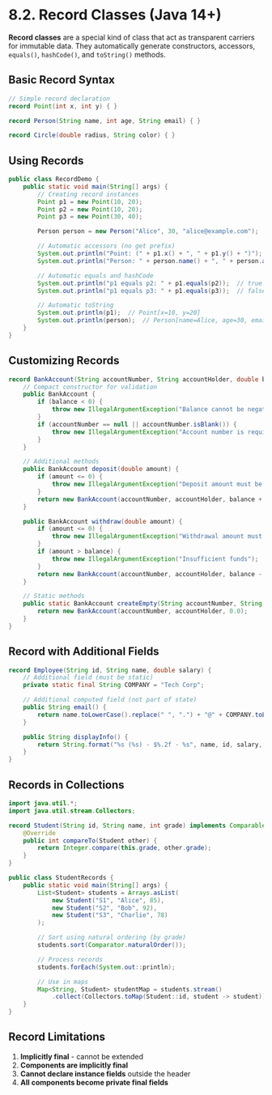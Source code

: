 # 8.2. Record Classes (Java 14+)

**Record classes** are a special kind of class that act as transparent carriers for immutable data. They automatically generate constructors, accessors, `equals()`, `hashCode()`, and `toString()` methods.

## Basic Record Syntax

```java
// Simple record declaration
record Point(int x, int y) { }

record Person(String name, int age, String email) { }

record Circle(double radius, String color) { }
```

## Using Records

```java
public class RecordDemo {
    public static void main(String[] args) {
        // Creating record instances
        Point p1 = new Point(10, 20);
        Point p2 = new Point(10, 20);
        Point p3 = new Point(30, 40);

        Person person = new Person("Alice", 30, "alice@example.com");

        // Automatic accessors (no get prefix)
        System.out.println("Point: (" + p1.x() + ", " + p1.y() + ")");
        System.out.println("Person: " + person.name() + ", " + person.age());

        // Automatic equals and hashCode
        System.out.println("p1 equals p2: " + p1.equals(p2));  // true
        System.out.println("p1 equals p3: " + p1.equals(p3));  // false

        // Automatic toString
        System.out.println(p1);  // Point[x=10, y=20]
        System.out.println(person);  // Person[name=Alice, age=30, email=alice@example.com]
    }
}
```

## Customizing Records

```java
record BankAccount(String accountNumber, String accountHolder, double balance) {
    // Compact constructor for validation
    public BankAccount {
        if (balance < 0) {
            throw new IllegalArgumentException("Balance cannot be negative");
        }
        if (accountNumber == null || accountNumber.isBlank()) {
            throw new IllegalArgumentException("Account number is required");
        }
    }

    // Additional methods
    public BankAccount deposit(double amount) {
        if (amount <= 0) {
            throw new IllegalArgumentException("Deposit amount must be positive");
        }
        return new BankAccount(accountNumber, accountHolder, balance + amount);
    }

    public BankAccount withdraw(double amount) {
        if (amount <= 0) {
            throw new IllegalArgumentException("Withdrawal amount must be positive");
        }
        if (amount > balance) {
            throw new IllegalArgumentException("Insufficient funds");
        }
        return new BankAccount(accountNumber, accountHolder, balance - amount);
    }

    // Static methods
    public static BankAccount createEmpty(String accountNumber, String accountHolder) {
        return new BankAccount(accountNumber, accountHolder, 0.0);
    }
}
```

## Record with Additional Fields

```java
record Employee(String id, String name, double salary) {
    // Additional field (must be static)
    private static final String COMPANY = "Tech Corp";

    // Additional computed field (not part of state)
    public String email() {
        return name.toLowerCase().replace(" ", ".") + "@" + COMPANY.toLowerCase() + ".com";
    }

    public String displayInfo() {
        return String.format("%s (%s) - $%.2f - %s", name, id, salary, email());
    }
}
```

## Records in Collections

```java
import java.util.*;
import java.util.stream.Collectors;

record Student(String id, String name, int grade) implements Comparable<Student> {
    @Override
    public int compareTo(Student other) {
        return Integer.compare(this.grade, other.grade);
    }
}

public class StudentRecords {
    public static void main(String[] args) {
        List<Student> students = Arrays.asList(
            new Student("S1", "Alice", 85),
            new Student("S2", "Bob", 92),
            new Student("S3", "Charlie", 78)
        );

        // Sort using natural ordering (by grade)
        students.sort(Comparator.naturalOrder());

        // Process records
        students.forEach(System.out::println);

        // Use in maps
        Map<String, Student> studentMap = students.stream()
            .collect(Collectors.toMap(Student::id, student -> student));
    }
}
```

## Record Limitations

1. **Implicitly final** - cannot be extended
2. **Components are implicitly final**
3. **Cannot declare instance fields** outside the header
4. **All components become private final fields**
